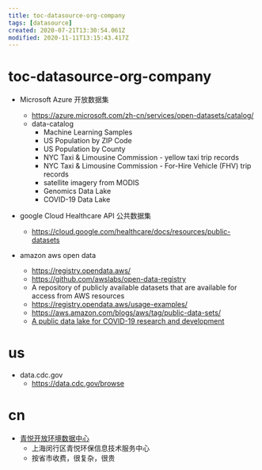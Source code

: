 ```yaml
---
title: toc-datasource-org-company
tags: [datasource]
created: 2020-07-21T13:30:54.061Z
modified: 2020-11-11T13:15:43.417Z
---
```


# toc-datasource-org-company

- Microsoft Azure 开放数据集
  - https://azure.microsoft.com/zh-cn/services/open-datasets/catalog/
  - data-catalog
    - Machine Learning Samples
    - US Population by ZIP Code
    - US Population by County
    - NYC Taxi & Limousine Commission - yellow taxi trip records
    - NYC Taxi & Limousine Commission - For-Hire Vehicle (FHV) trip records
    - satellite imagery from MODIS
    - Genomics Data Lake
    - COVID-19 Data Lake

- google Cloud Healthcare API 公共数据集
  - https://cloud.google.com/healthcare/docs/resources/public-datasets

- amazon aws open data
  - https://registry.opendata.aws/
  - https://github.com/awslabs/open-data-registry
  - A repository of publicly available datasets that are available for access from AWS resources
  - https://registry.opendata.aws/usage-examples/
  - https://aws.amazon.com/blogs/aws/tag/public-data-sets/
  - [A public data lake for COVID-19 research and development](https://aws.amazon.com/covid-19-data-lake/)

# us

- data.cdc.gov
  - https://data.cdc.gov/browse

# cn

- [青悦开放环境数据中心](http://data.epmap.org/)
  - 上海闵行区青悦环保信息技术服务中心
  - 按省市收费，很复杂，很贵
